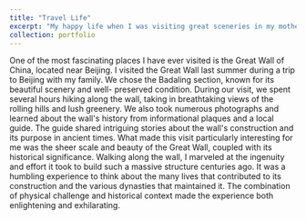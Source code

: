 ```yaml
---
title: "Travel Life"
excerpt: "My happy life when I was visiting great sceneries in my mother land<br/><img src='/images/phybulid1.jepg'>"
collection: portfolio
---
```


One of the most fascinating places I have ever visited is the Great Wall of China, located near Beijing. I visited the Great Wall last summer during a trip to Beijing with my family. We chose the Badaling section, known for its beautiful scenery and well- preserved condition.
During our visit, we spent several hours hiking along the wall, taking in breathtaking views of the rolling hills and lush greenery. We also took numerous photographs and learned about the wall's history from informational plaques and a local guide. The guide shared intriguing stories about the wall's construction and its purpose in ancient times.
What made this visit particularly interesting for me was the sheer scale and beauty of the Great Wall, coupled with its historical significance. Walking along the wall, I marveled at the ingenuity and effort it took to build such a massive structure centuries ago. It was a humbling experience to think about the many lives that contributed to its construction and the various dynasties that maintained it. The combination of physical challenge and historical context made the experience both enlightening and exhilarating.

